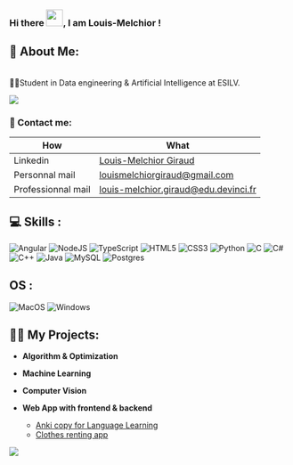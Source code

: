 ### Hi there <img src="https://raw.githubusercontent.com/MartinHeinz/MartinHeinz/master/wave.gif" width="30px">, I am Louis-Melchior !
<h2>💫 About Me:</h2>
<br>👨‍🎓Student in Data engineering & Artificial Intelligence at ESILV.</br>

![](https://komarev.com/ghpvc/?username=Bluebloodfr&label=VISITORS)

<h3>🔗 Contact me:</h3>

| How | What |
| --- | --- |
| Linkedin | [Louis-Melchior Giraud ](https://www.linkedin.com/in/louis-melchior-giraud/) |
| Personnal mail | louismelchiorgiraud@gmail.com |
| Professionnal mail | louis-melchior.giraud@edu.devinci.fr |

<h2> 💻 Skills :</h2>

![Angular](https://img.shields.io/badge/angular-%23DD0031.svg?style=for-the-badge&logo=angular&logoColor=white) ![NodeJS](https://img.shields.io/badge/node.js-6DA55F?style=for-the-badge&logo=node.js&logoColor=white) ![TypeScript](https://img.shields.io/badge/typescript-%23007ACC.svg?style=for-the-badge&logo=typescript&logoColor=white) ![HTML5](https://img.shields.io/badge/html5-%23E34F26.svg?style=for-the-badge&logo=html5&logoColor=white) ![CSS3](https://img.shields.io/badge/css3-%231572B6.svg?style=for-the-badge&logo=css3&logoColor=white) ![Python](https://img.shields.io/badge/python-3670A0?style=for-the-badge&logo=python&logoColor=ffdd54) ![C](https://img.shields.io/badge/c-%2300599C.svg?style=for-the-badge&logo=c&logoColor=white) ![C#](https://img.shields.io/badge/c%23-%23239120.svg?style=for-the-badge&logo=c-sharp&logoColor=white) ![C++](https://img.shields.io/badge/c++-%2300599C.svg?style=for-the-badge&logo=c%2B%2B&logoColor=white) ![Java](https://img.shields.io/badge/Java-ED8B00?style=for-the-badge&logo=java&logoColor=white) ![MySQL](https://img.shields.io/badge/mysql-%2300f.svg?style=for-the-badge&logo=mysql&logoColor=white) ![Postgres](https://img.shields.io/badge/postgres-%23316192.svg?style=for-the-badge&logo=postgresql&logoColor=white) 

<h2> OS :</h2>

![MacOS](https://img.shields.io/badge/mac%20os-000000?style=for-the-badge&logo=macos&logoColor=F0F0F0) ![Windows](https://img.shields.io/badge/Windows-0078D6?style=for-the-badge&logo=windows&logoColor=white)

<h2>👨‍💻 My Projects:</h2>

- <b>Algorithm & Optimization</b>

- <b>Machine Learning</b>

- <b>Computer Vision</b>


- <b>Web App with frontend & backend</b>
  - [Anki copy for Language Learning](https://github.com/Bluebloodfr/Node_Project)
  - [Clothes renting app](https://github.com/Bluebloodfr/Clothes_Renting)
 

![](https://github-readme-stats.vercel.app/api/top-langs/?username=Bluebloodfr&theme=dark&hide_border=true&include_all_commits=true&count_private=true&layout=compact)



